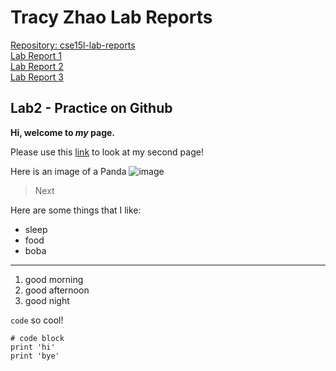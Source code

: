 
# Tracy Zhao Lab Reports
[Repository: cse15l-lab-reports](https://github.com/pandasrcute/cse15l-lab-reports) <br>
[Lab Report 1](https://pandasrcute.github.io/cse15l-lab-reports/lab-reports-1-week-2.html) <br>
[Lab Report 2](https://pandasrcute.github.io/cse15l-lab-reports/lab-report-2.html) <br>
[Lab Report 3](https://pandasrcute.github.io/cse15l-lab-reports/lab-report-3-week-6.html)

## Lab2 - Practice on Github

**Hi, welcome to *my* page.**

Please use this [link](https://pandasrcute.github.io/cse15l-lab-reports/second.html) to look at my second page!

Here is an image of a Panda ![image](https://images.unsplash.com/photo-1622892735236-a3c8f017d45e?ixlib=rb-1.2.1&ixid=MnwxMjA3fDB8MHxwaG90by1wYWdlfHx8fGVufDB8fHx8&auto=format&fit=crop&w=870&q=80)

> Next

Here are some things that I like:

* sleep
* food
* boba

---

1. good morning
2. good afternoon
3. good night

`code` so cool!

```
# code block
print 'hi'
print 'bye'
```
